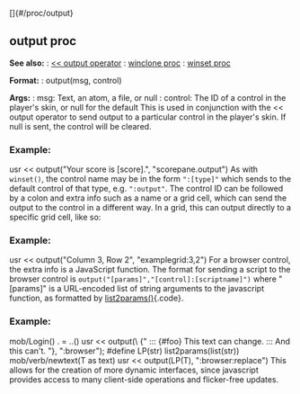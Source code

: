 []{#/proc/output}
## output proc
**See also:**
:   [\<\< output operator](#/operator/%3c%3c/output)
:   [winclone proc](#/proc/winclone)
:   [winset proc](#/proc/winset)
<!-- -->
**Format:**
:   output(msg, control)
<!-- -->
**Args:**
:   msg: Text, an atom, a file, or null
:   control: The ID of a control in the player\'s skin, or null for the
    default
This is used in conjunction with the \<\< output operator to send output
to a particular control in the player\'s skin. If null is sent, the
control will be cleared.
### Example:
usr \<\< output(\"Your score is \[score\].\", \"scorepane.output\")
As with `winset()`, the control name may be in the form `":[type]"`
which sends to the default control of that type, e.g. `":output"`.
The control ID can be followed by a colon and extra info such as a name
or a grid cell, which can send the output to the control in a different
way. In a grid, this can output directly to a specific grid cell, like
so:
### Example:
usr \<\< output(\"Column 3, Row 2\", \"examplegrid:3,2\")
For a browser control, the extra info is a JavaScript function. The
format for sending a script to the browser control is
`output("[params]","[control]:[scriptname]")` where \"\[params\]\" is a
URL-encoded list of string arguments to the javascript function, as
formatted by [list2params()](#/proc/list2params){.code}.
### Example:
mob/Login() . = ..() usr \<\< output(\\ {\"
::: {#foo}
This text can change.
:::
And this can\'t.
\"}, \":browser\"); #define LP(str) list2params(list(str))
mob/verb/newtext(T as text) usr \<\< output(LP(T), \":browser:replace\")
This allows for the creation of more dynamic interfaces, since
javascript provides access to many client-side operations and
flicker-free updates.